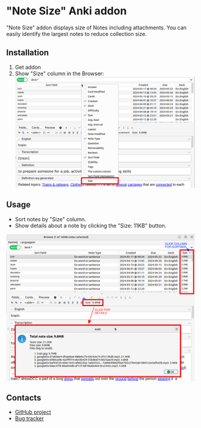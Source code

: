 # "Note Size" Anki addon

"Note Size" addon displays size of Notes including attachments. 
You can easily identify the largest notes to reduce collection size.

## Installation

1. Get addon
2. Show "Size" column in the Browser:  
   ![](https://raw.githubusercontent.com/Aleks-Ya/note-size-anki-addon/main/description/display_column.png)

## Usage
- Sort notes by "Size" column.
- Show details about a note by clicking the "Size: 11KB" button.

![](https://raw.githubusercontent.com/Aleks-Ya/note-size-anki-addon/main/description/column_shown.png)

## Contacts
- [GitHub project](https://github.com/Aleks-Ya/note-size-anki-addon)
- [Bug tracker](https://github.com/Aleks-Ya/note-size-anki-addon/issues)
